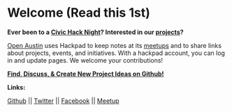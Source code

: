 # Welcome (Read this 1st)

**Ever been to a **[Civic Hack Night](https://openaustin.hackpad.com/ep/group/wkKNzRnO7zd)**? Interested in our **[projects](https://github.com/open-austin/project-ideas)**?**

[Open Austin](http://www.open-austin.org/) uses Hackpad to keep notes at its [meetups](http://www.meetup.com/Open-Government-Civic-Technology-Meetup-by-Open-Austin/events/222515827/) and to share links about projects, events, and initiatives. With a hackpad account, you can log in and update pages. We welcome your contributions!

**[Find, Discuss, & Create New Project Ideas on Github!](https://github.com/open-austin/project-ideas)**

**Links:**

[Github](https://github.com/open-austin) || [Twitter](https://twitter.com/openaustin) || [Facebook](https://www.facebook.com/pages/Open-Austin/412390968837071) || [Meetup](http://www.meetup.com/Open-Government-Civic-Technology-Meetup-by-Open-Austin/events/222515827/)